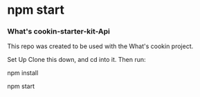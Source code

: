 

npm start
=======
### What's cookin-starter-kit-Api
This repo was created to be used with the What's cookin project.

Set Up Clone this down, and cd into it. Then run:

npm install

npm start

